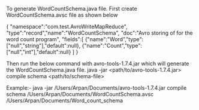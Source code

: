 To generate WordCountSchema.java file. First create WordCountSchema.avsc file as shown below 

{
"namespace":"com.test.AvroWriteMapReduce",
"type":"record","name":"WordCountSchema",
"doc":"Avro storing of for the word count program",
"fields":[
{"name":"Word","type": ["null","string"],"default":null},
{"name":"Count","type": ["null","int"],"default":null}
]
}

Then run the below command with avro-tools-1.7.4.jar which will generate the WordCountSchema.java file.
java -jar <path/to/avro-tools-1.7.4.jar> compile schema <path/to/schema-file> <destination-folder>

Example:- 
java -jar /Users/Arpan/Documents/avro-tools-1.7.4.jar compile schema /Users/Arpan/Documents/WordCountSchema.avsc /Users/Arpan/Documents/Word_count_schema
